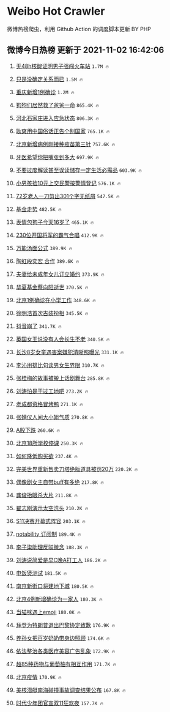 # Weibo Hot Crawler 



微博热榜爬虫，利用 Github Action 的调度脚本更新 BY PHP 


## 微博今日热榜 更新于 2021-11-02 16:42:06 
1. [无48h核酸证明男子强闯火车站](https://s.weibo.com/weibo?q=%23%E6%97%A048h%E6%A0%B8%E9%85%B8%E8%AF%81%E6%98%8E%E7%94%B7%E5%AD%90%E5%BC%BA%E9%97%AF%E7%81%AB%E8%BD%A6%E7%AB%99%23&Refer=top) `1.7M 🔥` 

1. [只是没确定关系而已](https://s.weibo.com/weibo?q=%23%E5%8F%AA%E6%98%AF%E6%B2%A1%E7%A1%AE%E5%AE%9A%E5%85%B3%E7%B3%BB%E8%80%8C%E5%B7%B2%23&Refer=top) `1.5M 🔥` 

1. [重庆新增1例确诊](https://s.weibo.com/weibo?q=%23%E9%87%8D%E5%BA%86%E6%96%B0%E5%A2%9E1%E4%BE%8B%E7%A1%AE%E8%AF%8A%23&Refer=top) `1.2M 🔥` 

1. [狗狗们居然救了爸爸一命](https://s.weibo.com/weibo?q=%23%E7%8B%97%E7%8B%97%E4%BB%AC%E5%B1%85%E7%84%B6%E6%95%91%E4%BA%86%E7%88%B8%E7%88%B8%E4%B8%80%E5%91%BD%23&Refer=top) `865.4K 🔥` 

1. [河北石家庄进入应急状态](https://s.weibo.com/weibo?q=%23%E6%B2%B3%E5%8C%97%E7%9F%B3%E5%AE%B6%E5%BA%84%E8%BF%9B%E5%85%A5%E5%BA%94%E6%80%A5%E7%8A%B6%E6%80%81%23&Refer=top) `806.3K 🔥` 

1. [耿爽用中国俗话正告个别国家](https://s.weibo.com/weibo?q=%23%E8%80%BF%E7%88%BD%E7%94%A8%E4%B8%AD%E5%9B%BD%E4%BF%97%E8%AF%9D%E6%AD%A3%E5%91%8A%E4%B8%AA%E5%88%AB%E5%9B%BD%E5%AE%B6%23&Refer=top) `765.1K 🔥` 

1. [北京新增病例刚接种疫苗第三针](https://s.weibo.com/weibo?q=%23%E5%8C%97%E4%BA%AC%E6%96%B0%E5%A2%9E%E7%97%85%E4%BE%8B%E5%88%9A%E6%8E%A5%E7%A7%8D%E7%96%AB%E8%8B%97%E7%AC%AC%E4%B8%89%E9%92%88%23&Refer=top) `757.6K 🔥` 

1. [牙医希望你把嘴张到多大](https://s.weibo.com/weibo?q=%23%E7%89%99%E5%8C%BB%E5%B8%8C%E6%9C%9B%E4%BD%A0%E6%8A%8A%E5%98%B4%E5%BC%A0%E5%88%B0%E5%A4%9A%E5%A4%A7%23&Refer=top) `697.9K 🔥` 

1. [不要过度解读甚至误读储存一定生活必需品](https://s.weibo.com/weibo?q=%23%E4%B8%8D%E8%A6%81%E8%BF%87%E5%BA%A6%E8%A7%A3%E8%AF%BB%E7%94%9A%E8%87%B3%E8%AF%AF%E8%AF%BB%E5%82%A8%E5%AD%98%E4%B8%80%E5%AE%9A%E7%94%9F%E6%B4%BB%E5%BF%85%E9%9C%80%E5%93%81%23&Refer=top) `603.9K 🔥` 

1. [小男孩捡10元上交民警按警情登记](https://s.weibo.com/weibo?q=%23%E5%B0%8F%E7%94%B7%E5%AD%A9%E6%8D%A110%E5%85%83%E4%B8%8A%E4%BA%A4%E6%B0%91%E8%AD%A6%E6%8C%89%E8%AD%A6%E6%83%85%E7%99%BB%E8%AE%B0%23&Refer=top) `576.1K 🔥` 

1. [72岁老人一刀剪出301个字无纸屑](https://s.weibo.com/weibo?q=%2372%E5%B2%81%E8%80%81%E4%BA%BA%E4%B8%80%E5%88%80%E5%89%AA%E5%87%BA301%E4%B8%AA%E5%AD%97%E6%97%A0%E7%BA%B8%E5%B1%91%23&Refer=top) `547.5K 🔥` 

1. [基金走势](https://s.weibo.com/weibo?q=%23%E5%9F%BA%E9%87%91%E8%B5%B0%E5%8A%BF%23&Refer=top) `482.5K 🔥` 

1. [表情包狗子今天16岁了](https://s.weibo.com/weibo?q=%23%E8%A1%A8%E6%83%85%E5%8C%85%E7%8B%97%E5%AD%90%E4%BB%8A%E5%A4%A916%E5%B2%81%E4%BA%86%23&Refer=top) `465.1K 🔥` 

1. [230位开国将军的霸气合唱](https://s.weibo.com/weibo?q=%23230%E4%BD%8D%E5%BC%80%E5%9B%BD%E5%B0%86%E5%86%9B%E7%9A%84%E9%9C%B8%E6%B0%94%E5%90%88%E5%94%B1%23&Refer=top) `412.9K 🔥` 

1. [万能汤面公式](https://s.weibo.com/weibo?q=%23%E4%B8%87%E8%83%BD%E6%B1%A4%E9%9D%A2%E5%85%AC%E5%BC%8F%23&Refer=top) `389.9K 🔥` 

1. [陶虹段奕宏 合作](https://s.weibo.com/weibo?q=%E9%99%B6%E8%99%B9%E6%AE%B5%E5%A5%95%E5%AE%8F%20%E5%90%88%E4%BD%9C&Refer=top) `389.6K 🔥` 

1. [夫妻给未成年女儿订立婚约](https://s.weibo.com/weibo?q=%23%E5%A4%AB%E5%A6%BB%E7%BB%99%E6%9C%AA%E6%88%90%E5%B9%B4%E5%A5%B3%E5%84%BF%E8%AE%A2%E7%AB%8B%E5%A9%9A%E7%BA%A6%23&Refer=top) `373.9K 🔥` 

1. [华夏基金蔡向阳逝世](https://s.weibo.com/weibo?q=%23%E5%8D%8E%E5%A4%8F%E5%9F%BA%E9%87%91%E8%94%A1%E5%90%91%E9%98%B3%E9%80%9D%E4%B8%96%23&Refer=top) `370.5K 🔥` 

1. [北京1例确诊在小学工作](https://s.weibo.com/weibo?q=%23%E5%8C%97%E4%BA%AC1%E4%BE%8B%E7%A1%AE%E8%AF%8A%E5%9C%A8%E5%B0%8F%E5%AD%A6%E5%B7%A5%E4%BD%9C%23&Refer=top) `348.6K 🔥` 

1. [徐明浩首次古装扮相](https://s.weibo.com/weibo?q=%23%E5%BE%90%E6%98%8E%E6%B5%A9%E9%A6%96%E6%AC%A1%E5%8F%A4%E8%A3%85%E6%89%AE%E7%9B%B8%23&Refer=top) `345.5K 🔥` 

1. [抖音崩了](https://s.weibo.com/weibo?q=%23%E6%8A%96%E9%9F%B3%E5%B4%A9%E4%BA%86%23&Refer=top) `341.7K 🔥` 

1. [英国女王说没有人会长生不老](https://s.weibo.com/weibo?q=%23%E8%8B%B1%E5%9B%BD%E5%A5%B3%E7%8E%8B%E8%AF%B4%E6%B2%A1%E6%9C%89%E4%BA%BA%E4%BC%9A%E9%95%BF%E7%94%9F%E4%B8%8D%E8%80%81%23&Refer=top) `340.5K 🔥` 

1. [长沙8岁女童遇害案嫌犯清晰照曝光](https://s.weibo.com/weibo?q=%23%E9%95%BF%E6%B2%998%E5%B2%81%E5%A5%B3%E7%AB%A5%E9%81%87%E5%AE%B3%E6%A1%88%E5%AB%8C%E7%8A%AF%E6%B8%85%E6%99%B0%E7%85%A7%E6%9B%9D%E5%85%89%23&Refer=top) `331.1K 🔥` 

1. [李沁用排比句谈男女生界限](https://s.weibo.com/weibo?q=%23%E6%9D%8E%E6%B2%81%E7%94%A8%E6%8E%92%E6%AF%94%E5%8F%A5%E8%B0%88%E7%94%B7%E5%A5%B3%E7%94%9F%E7%95%8C%E9%99%90%23&Refer=top) `310.7K 🔥` 

1. [张桂梅的故事被搬上话剧舞台](https://s.weibo.com/weibo?q=%23%E5%BC%A0%E6%A1%82%E6%A2%85%E7%9A%84%E6%95%85%E4%BA%8B%E8%A2%AB%E6%90%AC%E4%B8%8A%E8%AF%9D%E5%89%A7%E8%88%9E%E5%8F%B0%23&Refer=top) `285.8K 🔥` 

1. [刘涛怕是干过工地吧](https://s.weibo.com/weibo?q=%23%E5%88%98%E6%B6%9B%E6%80%95%E6%98%AF%E5%B9%B2%E8%BF%87%E5%B7%A5%E5%9C%B0%E5%90%A7%23&Refer=top) `273.2K 🔥` 

1. [老成都资格冒烤鸭](https://s.weibo.com/weibo?q=%E8%80%81%E6%88%90%E9%83%BD%E8%B5%84%E6%A0%BC%E5%86%92%E7%83%A4%E9%B8%AD&Refer=top) `271.1K 🔥` 

1. [张婧仪人间大小姐气质](https://s.weibo.com/weibo?q=%23%E5%BC%A0%E5%A9%A7%E4%BB%AA%E4%BA%BA%E9%97%B4%E5%A4%A7%E5%B0%8F%E5%A7%90%E6%B0%94%E8%B4%A8%23&Refer=top) `270.8K 🔥` 

1. [A股下跌](https://s.weibo.com/weibo?q=%23A%E8%82%A1%E4%B8%8B%E8%B7%8C%23&Refer=top) `260.6K 🔥` 

1. [北京18所学校停课](https://s.weibo.com/weibo?q=%23%E5%8C%97%E4%BA%AC18%E6%89%80%E5%AD%A6%E6%A0%A1%E5%81%9C%E8%AF%BE%23&Refer=top) `250.3K 🔥` 

1. [如何降低购买欲](https://s.weibo.com/weibo?q=%23%E5%A6%82%E4%BD%95%E9%99%8D%E4%BD%8E%E8%B4%AD%E4%B9%B0%E6%AC%B2%23&Refer=top) `237.4K 🔥` 

1. [完美世界重新售卖刀塔绝版道具被罚20万](https://s.weibo.com/weibo?q=%23%E5%AE%8C%E7%BE%8E%E4%B8%96%E7%95%8C%E9%87%8D%E6%96%B0%E5%94%AE%E5%8D%96%E5%88%80%E5%A1%94%E7%BB%9D%E7%89%88%E9%81%93%E5%85%B7%E8%A2%AB%E7%BD%9A20%E4%B8%87%23&Refer=top) `220.2K 🔥` 

1. [偶像剧女主自带buff有多绝](https://s.weibo.com/weibo?q=%23%E5%81%B6%E5%83%8F%E5%89%A7%E5%A5%B3%E4%B8%BB%E8%87%AA%E5%B8%A6buff%E6%9C%89%E5%A4%9A%E7%BB%9D%23&Refer=top) `217.8K 🔥` 

1. [龚俊抬眼杀大片](https://s.weibo.com/weibo?q=%23%E9%BE%9A%E4%BF%8A%E6%8A%AC%E7%9C%BC%E6%9D%80%E5%A4%A7%E7%89%87%23&Refer=top) `211.8K 🔥` 

1. [翟志刚演示太空洗头](https://s.weibo.com/weibo?q=%23%E7%BF%9F%E5%BF%97%E5%88%9A%E6%BC%94%E7%A4%BA%E5%A4%AA%E7%A9%BA%E6%B4%97%E5%A4%B4%23&Refer=top) `210.2K 🔥` 

1. [S11决赛开幕式阵容](https://s.weibo.com/weibo?q=%23S11%E5%86%B3%E8%B5%9B%E5%BC%80%E5%B9%95%E5%BC%8F%E9%98%B5%E5%AE%B9%23&Refer=top) `203.1K 🔥` 

1. [notability 订阅制](https://s.weibo.com/weibo?q=notability%20%E8%AE%A2%E9%98%85%E5%88%B6&Refer=top) `189.4K 🔥` 

1. [李子柒助理反驳微念](https://s.weibo.com/weibo?q=%23%E6%9D%8E%E5%AD%90%E6%9F%92%E5%8A%A9%E7%90%86%E5%8F%8D%E9%A9%B3%E5%BE%AE%E5%BF%B5%23&Refer=top) `188.3K 🔥` 

1. [刘涛说简爱是早C晚A打工人](https://s.weibo.com/weibo?q=%23%E5%88%98%E6%B6%9B%E8%AF%B4%E7%AE%80%E7%88%B1%E6%98%AF%E6%97%A9C%E6%99%9AA%E6%89%93%E5%B7%A5%E4%BA%BA%23&Refer=top) `186.2K 🔥` 

1. [电饭煲测试](https://s.weibo.com/weibo?q=%23%E7%94%B5%E9%A5%AD%E7%85%B2%E6%B5%8B%E8%AF%95%23&Refer=top) `181.5K 🔥` 

1. [南京新街口将建地下城](https://s.weibo.com/weibo?q=%23%E5%8D%97%E4%BA%AC%E6%96%B0%E8%A1%97%E5%8F%A3%E5%B0%86%E5%BB%BA%E5%9C%B0%E4%B8%8B%E5%9F%8E%23&Refer=top) `180.5K 🔥` 

1. [北京4例新增确诊为一家人](https://s.weibo.com/weibo?q=%23%E5%8C%97%E4%BA%AC4%E4%BE%8B%E6%96%B0%E5%A2%9E%E7%A1%AE%E8%AF%8A%E4%B8%BA%E4%B8%80%E5%AE%B6%E4%BA%BA%23&Refer=top) `180.3K 🔥` 

1. [当猫咪遇上emoji](https://s.weibo.com/weibo?q=%23%E5%BD%93%E7%8C%AB%E5%92%AA%E9%81%87%E4%B8%8Aemoji%23&Refer=top) `180.0K 🔥` 

1. [拜登为特朗普退出巴黎协定致歉](https://s.weibo.com/weibo?q=%23%E6%8B%9C%E7%99%BB%E4%B8%BA%E7%89%B9%E6%9C%97%E6%99%AE%E9%80%80%E5%87%BA%E5%B7%B4%E9%BB%8E%E5%8D%8F%E5%AE%9A%E8%87%B4%E6%AD%89%23&Refer=top) `176.9K 🔥` 

1. [养孙女把百岁奶奶带身边照顾](https://s.weibo.com/weibo?q=%23%E5%85%BB%E5%AD%99%E5%A5%B3%E6%8A%8A%E7%99%BE%E5%B2%81%E5%A5%B6%E5%A5%B6%E5%B8%A6%E8%BA%AB%E8%BE%B9%E7%85%A7%E9%A1%BE%23&Refer=top) `174.6K 🔥` 

1. [依法整治各类医疗美容广告乱象](https://s.weibo.com/weibo?q=%23%E4%BE%9D%E6%B3%95%E6%95%B4%E6%B2%BB%E5%90%84%E7%B1%BB%E5%8C%BB%E7%96%97%E7%BE%8E%E5%AE%B9%E5%B9%BF%E5%91%8A%E4%B9%B1%E8%B1%A1%23&Refer=top) `172.9K 🔥` 

1. [超85种药物与葡萄柚有相互作用](https://s.weibo.com/weibo?q=%23%E8%B6%8585%E7%A7%8D%E8%8D%AF%E7%89%A9%E4%B8%8E%E8%91%A1%E8%90%84%E6%9F%9A%E6%9C%89%E7%9B%B8%E4%BA%92%E4%BD%9C%E7%94%A8%23&Refer=top) `171.7K 🔥` 

1. [北京疫情](https://s.weibo.com/weibo?q=%23%E5%8C%97%E4%BA%AC%E7%96%AB%E6%83%85%23&Refer=top) `170.9K 🔥` 

1. [美核潜艇南海碰撞事故调查结果公布](https://s.weibo.com/weibo?q=%23%E7%BE%8E%E6%A0%B8%E6%BD%9C%E8%89%87%E5%8D%97%E6%B5%B7%E7%A2%B0%E6%92%9E%E4%BA%8B%E6%95%85%E8%B0%83%E6%9F%A5%E7%BB%93%E6%9E%9C%E5%85%AC%E5%B8%83%23&Refer=top) `167.8K 🔥` 

1. [时代少年团官宣双11狂欢夜](https://s.weibo.com/weibo?q=%23%E6%97%B6%E4%BB%A3%E5%B0%91%E5%B9%B4%E5%9B%A2%E5%AE%98%E5%AE%A3%E5%8F%8C11%E7%8B%82%E6%AC%A2%E5%A4%9C%23&Refer=top) `157.7K 🔥` 

